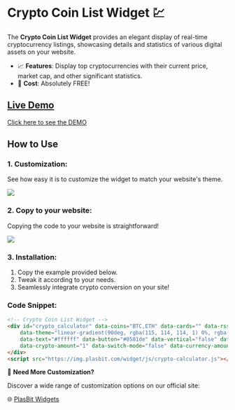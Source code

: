 # Crypto Coin List Widget 💹
The **Crypto Coin List Widget** provides an elegant display of real-time cryptocurrency listings, showcasing details and statistics of various digital assets on your website.

- 📈 **Features**: Display top cryptocurrencies with their current price, market cap, and other significant statistics.
- 💸 **Cost**: Absolutely FREE!

## [Live Demo]()
[Click here to see the DEMO](https://www.plasbit.com/widgets)

## How to Use

### 1. Customization:

See how easy it is to customize the widget to match your website's theme.

![](https://github.com/PlasBit/Crypto-Coin-List/blob/main/Customise.gif)

### 2. Copy to your website:

Copying the code to your website is straightforward!

![](https://github.com/PlasBit/Crypto-Coin-List/blob/main/Copy.gif)

### 3. Installation:
1. Copy the example provided below.
2. Tweak it according to your needs.
3. Seamlessly integrate crypto conversion on your site!

### Code Snippet:

```html
<!-- Crypto Coin List Widget -->
<div id="crypto_calculator" data-coins="BTC,ETH" data-cards="" data-rss=""
    data-theme="linear-gradient(90deg, rgba(115, 114, 114, 1) 0%, rgba(0, 0, 0, 1) 50%, rgba(115, 114, 114, 1) 100%)"
    data-text="#ffffff" data-button="#0581de" data-vertical="false" data-coin="BTC" data-price="USD"
    data-crypto-amount="1" data-switch-mode="false" data-currency-amount="1" data-language="en">
</div>
<script src="https://img.plasbit.com/widget/js/crypto-calculator.js"></script>
```



🎨 **Need More Customization?**

Discover a wide range of customization options on our official site:

🌐 [PlasBit Widgets](https://www.plasbit.com/widgets)
